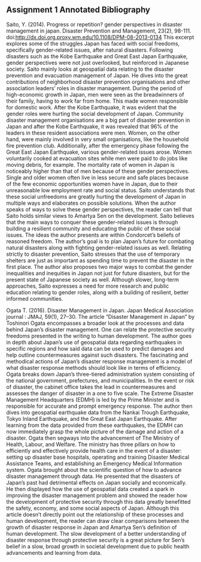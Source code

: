 ## Assignment 1 Annotated Bibliography


Saito, Y. (2014). Progress or repetition? gender perspectives in disaster management in japan. 
    Disaster Prevention and Management, 23(2), 98-111.
    doi:http://dx.doi.org.proxy.wm.edu/10.1108/DPM-08-2013-0134
This excerpt explores some of the struggles Japan has faced with social freedoms, specifically gender-related issues, after natural disasters. Following disasters such as the Kobe Earthquake and Great East Japan Earthquake, gender perspectives were not just overlooked, but reinforced in Japanese society. Saito mainly looks at geospatial data relating to the disaster prevention and evacuation management of Japan. He dives into the great contributions of neighborhood disaster prevention organisations and other association leaders’ roles in disaster management. 
During the period of high-economic growth in Japan, men were seen as the breadwinners of their family, having to work far from home. This made women responsible for domestic work. After the Kobe Earthquake, it was evident that the gender roles were hurting the social development of Japan. Community disaster management organisations are a big part of disaster prevention in Japan and after the Kobe Earthquake, it was revealed that 96% of the leaders in these resident associations were men. Women, on the other hand, were mainly involved in very small organisations, like the household fire prevention club. Additionally, after the emergency phase following the Great East Japan Earthquake, various gender-related issues arose. Women voluntarily cooked at evacuation sites while men were paid to do jobs like moving debris, for example. The mortality rate of women in Japan is noticeably higher than that of men because of these gender perspectives. Single and older women often live in less secure and safe places because of the few economic opportunities women have in Japan, due to their unreasonable low employment rate and social status. Saito understands that these social unfreedoms are greatly hurting the development of Japan in multiple ways and elaborates on possible solutions. When the author speaks of ways to solve these gender perspectives, the reader can tell that Saito holds similar views to Amartya Sen on the development. Saito believes that the main ways to conquer these gender-related issues is through building a resilient community and educating the public of these social issues. The ideas the author presents are within Condorcet’s beliefs of reasoned freedom.
The author’s goal is to plan Japan’s future for combating natural disasters along with fighting gender-related issues as well. Relating strictly to disaster prevention, Saito stresses that the use of temporary shelters are just as important as spending time to prevent the disaster in the first place. The author also proposes two major ways to combat the gender inequalities and inequities in Japan not just for future disasters, but for the present state of Japanese society as well. Although slower, long-term approaches, Saito expresses a need for more research and public education relating to gender roles, along with a building of resilient, better informed communities.

 
Ogata T. (2016). Disaster Management in Japan. Japan Medical Association journal : JMAJ, 59(1),
    27–30.
The article “Disaster Management in Japan” by Toshinori Ogata encompasses a broader look at the processes and data behind Japan’s disaster management. One can relate the protective security freedoms presented in the writing to human development. The author goes in depth about Japan’s use of geospatial data regarding earthquakes in specific regions and how said data can be used to predict damages and help outline countermeasures against such disasters. The fascinating and methodical actions of Japan’s disaster response management is a model of what disaster response methods should look like in terms of efficiency. 
Ogata breaks down Japan’s three-tiered administration system consisting of the national government, prefectures, and municipalities. In the event or risk of disaster, the cabinet office takes the lead in countermeasures and assesses the danger of disaster in a one to five scale. The Extreme Disaster Management Headquarters (EDMH) is led by the Prime Minister and is responsible for accurate and prompt emergency response. The author then dives into geospatial earthquake data from the Nankai Trough Earthquake, Tokyo Inland Earthquake, and the Great East Japan Earthquake. After learning from the data provided from these earthquakes, the EDMH can now immediately grasp the whole picture of the damage and action of a disaster. Ogata then segways into the advancement of The Ministry of Health, Labour, and Welfare. The ministry has three pillars on how to efficiently and effectively provide health care in the event of a disaster: setting up disaster base hospitals, operating and training Disaster Medical Assistance Teams, and establishing an Emergency Medical Information system. Ogata brought about the scientific question of how to advance disaster management through data. He presented that the disasters of Japan’s past had detrimental effects on Japan socially and economically. He then displayed how the use of geospatial data created a spark in improving the disaster management problem and showed the reader how the development of protective security through this data greatly benefitted the safety, economy, and some social aspects of Japan.
Although this article doesn’t directly point out the relationship of these processes and human development, the reader can draw clear comparisons between the growth of disaster response in Japan and Amartya Sen’s definition of human development. The slow development of a better understanding of disaster response through protective security is a great picture for Sen’s belief in a slow, broad growth in societal development due to public health advancements and learning from data. 
	
 
